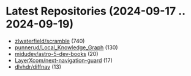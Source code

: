 # Latest Repositories (2024-09-17 .. 2024-09-19)

- [zlwaterfield/scramble](https://github.com/zlwaterfield/scramble) (740)
- [punnerud/Local_Knowledge_Graph](https://github.com/punnerud/Local_Knowledge_Graph) (130)
- [midudev/astro-5-dev-books](https://github.com/midudev/astro-5-dev-books) (20)
- [LayerXcom/next-navigation-guard](https://github.com/LayerXcom/next-navigation-guard) (17)
- [dlvhdr/diffnav](https://github.com/dlvhdr/diffnav) (13)

